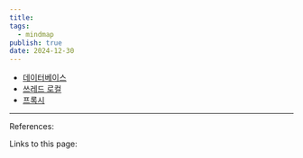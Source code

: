 ```yaml
---
title: 
tags:
  - mindmap
publish: true
date: 2024-12-30
---
```

- [데이터베이스](https://xmind.ai/share/RW9UR0DK?xid=QlOQVE7Y)
- [쓰레드 로컬](https://xmind.ai/share/pRcM1EI6?xid=rsVsIqMU)
- [프록시](https://xmind.ai/share/dWnpY5HZ?xid=v6c005qb)

---
References: 

Links to this page: 